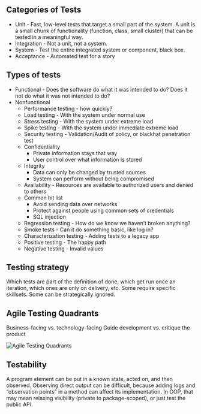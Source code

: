 ## Categories of Tests

* Unit - Fast, low-level tests that target a small part of the system. A unit is a small chunk of functionality (function, class, small cluster) that can be tested in a meaningful way.
* Integration - Not a unit, not a system.
* System - Test the entire integrated system or component, black box.
* Acceptance - Automated test for a story

## Types of tests

* Functional - Does the software do what it was intended to do? Does it not do what it was not intended to do?
* Nonfunctional
    * Performance testing - how quickly?
    * Load testing - With the system under normal use
    * Stress testing - With the system under extreme load
    * Spike testing - With the system under immediate extreme load
    * Security testing - Validation/Audit of policy, or blackhat penetration test
    * Confidentiality
        * Private information stays that way
        * User control over what information is stored
    * Integrity
        * Data can only be changed by trusted sources
        * System can perform without being compromised
    * Availability - Resources are available to authorized users and denied to others
    * Common hit list
        * Avoid sending data over networks
        * Protect against people using common sets of credentials
        * SQL injection
    * Regression testing - How do we know we haven’t broken anything?
    * Smoke tests - Can it do something basic, like log in?
    * Characterization testing - Adding tests to a legacy app
    * Positive testing - The happy path
    * Negative testing - Invalid values

## Testing strategy

Which tests are part of the definition of done, which get run once an iteration, which ones are only on delivery, etc. Some require specific skillsets. Some can be strategically ignored.

## Agile Testing Quadrants
Business-facing vs. technology-facing
Guide development vs. critique the product

![Agile Testing Quadrants](https://s3-us-west-2.amazonaws.com/kylecoberly-projects/images/agile-testing-quadrants.jpeg)

## Testability
A program element can be put in a known state, acted on, and then observed. Observing direct output can be difficult, because adding logs and “observation points” in a method can affect its implementation. In OOP, that may mean relaxing visibility (private to package-scoped), or just test the public API.
